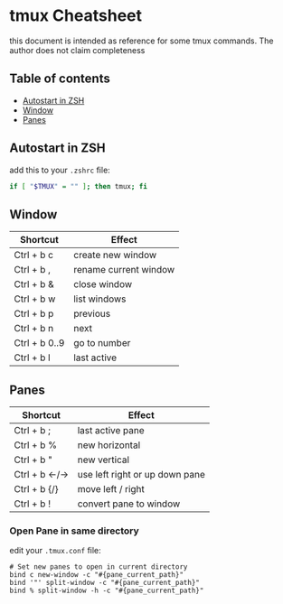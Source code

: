 # tmux Cheatsheet
this document is intended as reference for some tmux commands. The author does not claim completeness

## Table of contents
* [Autostart in ZSH](#autostart-in-zsh)
* [Window](#window)
* [Panes](#panes)

## Autostart in ZSH
add this to your `.zshrc` file:
````sh
if [ "$TMUX" = "" ]; then tmux; fi
````

## Window
|Shortcut|Effect|
|---|---|
|Ctrl + b c|create new window|
|Ctrl + b ,|rename current window|
|Ctrl + b &|close window|
|Ctrl + b w|list windows|
|Ctrl + b p|previous|
|Ctrl + b n|next|
|Ctrl + b 0..9|go to number|
|Ctrl + b l|last active|


## Panes
|Shortcut|Effect|
|---|---|
|Ctrl + b ;|last active pane|
|Ctrl + b %|new horizontal|
|Ctrl + b "|new vertical|
|Ctrl + b ←/→|use left right or up down pane|
|Ctrl + b {/}|move left / right|
|Ctrl + b !|convert pane to window|

### Open Pane in same directory
edit your `.tmux.conf` file:
````
# Set new panes to open in current directory
bind c new-window -c "#{pane_current_path}"
bind '"' split-window -c "#{pane_current_path}"
bind % split-window -h -c "#{pane_current_path}"
````
